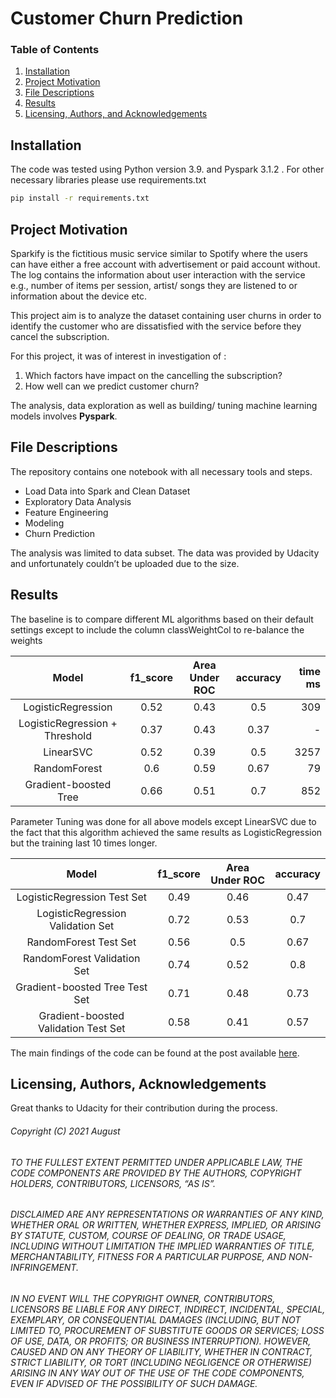 # Customer Churn Prediction

### Table of Contents

1. [Installation](#installation)
2. [Project Motivation](#motivation)
3. [File Descriptions](#files)
4. [Results](#results)
5. [Licensing, Authors, and Acknowledgements](#licensing)

## Installation <a name="installation"></a>
The code was tested using Python version 3.9. and Pyspark 3.1.2 .
For other necessary libraries please use requirements.txt
```bash
pip install -r requirements.txt
```

## Project Motivation<a name="motivation"></a>
Sparkify is the fictitious music service similar to Spotify where the users can have either a free account with advertisement or paid account without. The log contains the information about user interaction with the service e.g., number of items per session, artist/ songs they are listened to or information about the device etc.   



This project aim is to analyze the dataset containing user churns in order to identify the customer who are dissatisfied with the service before they cancel the subscription. 

For this project, it was of interest in investigation of : 

1. Which factors have impact on the cancelling the subscription? 
2. How well can we predict customer churn? 


 The analysis, data exploration as well as building/ tuning machine learning models involves **Pyspark**.

## File Descriptions <a name="files"></a>
The repository contains one notebook with all necessary tools and steps.  
-	Load Data into Spark and Clean Dataset 
-	Exploratory Data Analysis
-	Feature Engineering
-	Modeling
-	Churn Prediction


The analysis was limited to data subset. The data was provided by Udacity and unfortunately couldn’t be uploaded due to the size. 

## Results<a name="results"></a>
The baseline is to compare different ML algorithms based on their default settings except to include the column classWeightCol to re-balance the weights  

| Model | f1_score | Area Under ROC |accuracy |time ms |
| :---: | :---: | :---: | :---: | ---: | 
| LogisticRegression | 0.52 | 0.43 |0.5   |309
| LogisticRegression + Threshold| 0.37 | 0.43  |0.37   | -
| LinearSVC  | 0.52 | 0.39 |0.5   | 3257
| RandomForest | 0.6 | 0.59 |0.67  | 79
| Gradient-boosted Tree | 0.66 | 0.51 |0.7   | 852

Parameter Tuning was done for all above models except LinearSVC due to the fact that this algorithm achieved the same results as LogisticRegression but the training last 10 times longer.

| Model | f1_score | Area Under ROC |accuracy |
| :---: | :---: | :---: | :---: |
| LogisticRegression Test Set | 0.49 | 0.46 |0.47   |
| LogisticRegression Validation Set| 0.72| 0.53  |0.7   | 
| RandomForest Test Set| 0.56 | 0.5 |0.67  | 
| RandomForest Validation Set| 0.74 | 0.52 |0.8  | 
| Gradient-boosted Tree Test Set| 0.71 | 0.48 |0.73   | 
| Gradient-boosted Validation Test Set| 0.58 | 0.41 |0.57  | 

The main findings of the code can be found at the post available [here](https://eneuburg.medium.com/3012772cab48).

## Licensing, Authors, Acknowledgements<a name="licensing"></a>
 

Great thanks to Udacity for their contribution during the process.



###### Copyright (C) 2021 August
###### TO THE FULLEST EXTENT PERMITTED UNDER APPLICABLE LAW, THE CODE COMPONENTS ARE PROVIDED BY THE AUTHORS, COPYRIGHT HOLDERS, CONTRIBUTORS, LICENSORS, “AS IS”.

######  DISCLAIMED ARE ANY REPRESENTATIONS OR WARRANTIES OF ANY KIND, WHETHER ORAL OR WRITTEN, WHETHER EXPRESS, IMPLIED, OR ARISING BY STATUTE, CUSTOM, COURSE OF DEALING, OR TRADE USAGE, INCLUDING WITHOUT LIMITATION THE IMPLIED WARRANTIES OF TITLE, MERCHANTABILITY, FITNESS FOR A PARTICULAR PURPOSE, AND NON-INFRINGEMENT.
######  IN NO EVENT WILL THE COPYRIGHT OWNER, CONTRIBUTORS, LICENSORS BE LIABLE FOR ANY DIRECT, INDIRECT, INCIDENTAL, SPECIAL, EXEMPLARY, OR CONSEQUENTIAL DAMAGES (INCLUDING, BUT NOT LIMITED TO, PROCUREMENT OF SUBSTITUTE GOODS OR SERVICES; LOSS OF USE, DATA, OR PROFITS; OR BUSINESS INTERRUPTION). HOWEVER, CAUSED AND ON ANY THEORY OF LIABILITY, WHETHER IN CONTRACT, STRICT LIABILITY, OR TORT (INCLUDING NEGLIGENCE OR OTHERWISE) ARISING IN ANY WAY OUT OF THE USE OF THE CODE COMPONENTS, EVEN IF ADVISED OF THE POSSIBILITY OF SUCH DAMAGE. 


